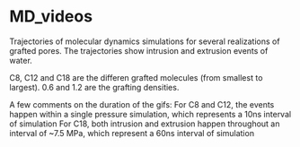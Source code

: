 # MD_videos
Trajectories of molecular dynamics simulations for several realizations of grafted pores.
The trajectories show intrusion and extrusion events of water.

C8, C12 and C18 are the differen grafted molecules (from smallest to largest).
0.6 and 1.2 are the grafting densities.

A few comments on the duration of the gifs:
For C8 and C12, the events happen within a single pressure simulation, which represents a 10ns interval of simulation
For C18, both intrusion and extrusion happen throughout an interval of ~7.5 MPa, which represent a 60ns interval of simulation
